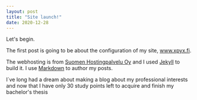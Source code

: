 ```yaml
---
layout: post
title: "Site launch!"
date: 2020-12-28
---
```


Let's begin.

The first post is going to be about the configuration of my site, www.xpyx.fi.

The webhosting is from [Suomen Hostingpalvelu Oy](https://www.hostingpalvelu.fi/) and I used
[Jekyll](http://jekyllrb.com) to build it. I use [Markdown](https://en.wikipedia.org/wiki/Markdown) to author my posts.

I´ve long had a dream about making a blog about my professional interests and now that I have only 30 study points left
to acquire and finish my bachelor's thesis
